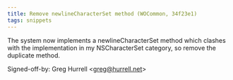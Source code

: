 ```yaml
---
title: Remove newlineCharacterSet method (WOCommon, 34f23e1)
tags: snippets
---
```


The system now implements a newlineCharacterSet method which clashes with the implementation in my NSCharacterSet category, so remove the duplicate method.

Signed-off-by: Greg Hurrell &lt;greg@hurrell.net&gt;
